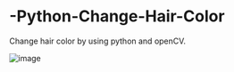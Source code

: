 # -Python-Change-Hair-Color
Change hair color by using python and openCV.

![image](https://github.com/user-attachments/assets/692ab332-0d35-4ed0-bc7f-6fdab51572fb)
